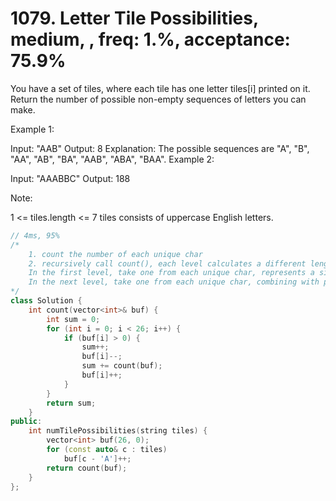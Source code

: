 # 1079. Letter Tile Possibilities, medium, , freq: 1.%, acceptance: 75.9%

You have a set of tiles, where each tile has one letter tiles[i] printed on it.  Return the number of possible non-empty sequences of letters you can make.

 

Example 1:

Input: "AAB"
Output: 8
Explanation: The possible sequences are "A", "B", "AA", "AB", "BA", "AAB", "ABA", "BAA".
Example 2:

Input: "AAABBC"
Output: 188
 

Note:

1 <= tiles.length <= 7
tiles consists of uppercase English letters.

```c++
// 4ms, 95%
/*
    1. count the number of each unique char
    2. recursively call count(), each level calculates a different length of possible sequence
    In the first level, take one from each unique char, represents a size 1 sequence
    In the next level, take one from each unique char, combining with previous char forms a size 2 sequences
*/
class Solution {
    int count(vector<int>& buf) {
        int sum = 0;
        for (int i = 0; i < 26; i++) {
            if (buf[i] > 0) {
                sum++;
                buf[i]--;
                sum += count(buf);
                buf[i]++;
            }
        }
        return sum;
    }
public:
    int numTilePossibilities(string tiles) {
        vector<int> buf(26, 0);
        for (const auto& c : tiles)
            buf[c - 'A']++;
        return count(buf);
    }
};

```

